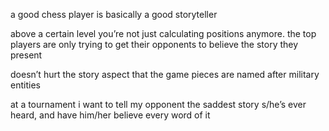 a good chess player is basically a good storyteller

above a certain level you’re not just calculating positions anymore. the top players are only trying to get their opponents to believe the story they present

doesn’t hurt the story aspect that the game pieces are named after military entities

at a tournament i want to tell my opponent the saddest story s/he’s ever heard, and have him/her believe every word of it